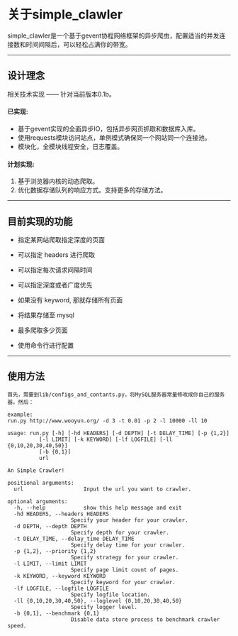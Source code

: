 # 关于simple_clawler
simple_clawler是一个基于gevent协程网络框架的异步爬虫，配置适当的并发连接数和时间间隔后，可以轻松占满你的带宽。

-----

## 设计理念
相关技术实现 —— 针对当前版本0.1b。

#### 已实现:
 - 基于gevent实现的全面异步IO，包括异步网页抓取和数据库入库。
 - 使用requests模块访问站点，单例模式确保同一个网站同一个连接池。
 - 模块化，全模块线程安全，日志覆盖。

#### 计划实现:
 1. 基于浏览器内核的动态爬取。
 2. 优化数据存储队列的响应方式。支持更多的存储方法。

-----

## 目前实现的功能
 - 指定某网站爬取指定深度的页面

 - 可以指定 headers 进行爬取

 - 可以指定每次请求间隔时间

 - 可以指定深度或者广度优先

 - 如果没有 keyword, 那就存储所有页面

 - 将结果存储至 mysql

 - 最多爬取多少页面

 - 使用命令行进行配置

-----

## 使用方法
    
	首先，需要到lib/configs_and_contants.py，将MySQL服务器常量修改成你自己的服务器。然后：
	
    example:
    run.py http://www.wooyun.org/ -d 3 -t 0.01 -p 2 -l 10000 -ll 10
    
    usage: run.py [-h] [-hd HEADERS] [-d DEPTH] [-t DELAY_TIME] [-p {1,2}]
              [-l LIMIT] [-k KEYWORD] [-lf LOGFILE] [-ll {0,10,20,30,40,50}]
              [-b {0,1}]
              url

    An Simple Crawler!

    positional arguments:
      url                   Input the url you want to crawler.

    optional arguments:
      -h, --help            show this help message and exit
      -hd HEADERS, --headers HEADERS
                        Specify your header for your crawler.
      -d DEPTH, --depth DEPTH
                        Specify depth for your crawler.
      -t DELAY_TIME, --delay_time DELAY_TIME
                        Specify delay time for your crawler.
      -p {1,2}, --priority {1,2}
                        Specify strategy for your crawler.
      -l LIMIT, --limit LIMIT
                        Specify page limit count of pages.
      -k KEYWORD, --keyword KEYWORD
                        Specify keyword for your crawler.
      -lf LOGFILE, --logfile LOGFILE
                        Specify logfile location.
      -ll {0,10,20,30,40,50}, --loglevel {0,10,20,30,40,50}
                        Specify logger level.
      -b {0,1}, --benchmark {0,1}
                        Disable data store process to benchmark crawler speed.
